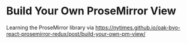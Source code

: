 # Build Your Own ProseMirror View

Learning the ProseMirror library via https://nytimes.github.io/oak-byo-react-prosemirror-redux/post/build-your-own-pm-view/